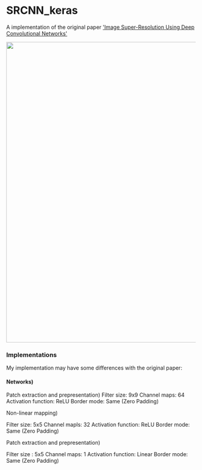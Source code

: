 # SRCNN_keras


A implementation of the original paper ['Image Super-Resolution Using Deep Convolutional Networks'](https://arxiv.org/abs/1501.00092)


<center><img width = "800" src="https://user-images.githubusercontent.com/58276840/94503875-77722b00-0242-11eb-85f8-93e7cb0fdd11.png"></center>




### Implementations

My implementation may have some differences with the original paper:


#### Networks)

Patch extraction and prepresentation)
Filter size: 9x9
Channel maps: 64
Activation function: ReLU
Border mode: Same (Zero Padding)


Non-linear mapping)

Filter size: 5x5
Channel mapls: 32
Activation function: ReLU
Border mode: Same (Zero Padding)

Patch extraction and prepresentation)

Filter size : 5x5
Channel maps: 1
Activation function: Linear
Border mode: Same (Zero Padding)

